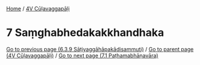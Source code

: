 
[Home](/) / [4V Cūḷavaggapāḷi](../4V.md)

# 7 Saṃghabhedakakkhandhaka


[Go to previous page (6.3.9 Sāṭiyaggāhāpakādisammuti)](6/6.3/6.3.9.md) / [Go to parent page (4V Cūḷavaggapāḷi)](0.md) / [Go to next page (7.1 Paṭhamabhāṇavāra)](7/7.1.md)



